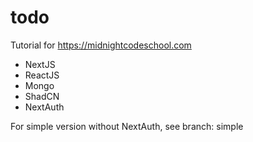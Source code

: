 # todo
Tutorial for https://midnightcodeschool.com
- NextJS
- ReactJS
- Mongo
- ShadCN
- NextAuth

For simple version without NextAuth, see branch: simple